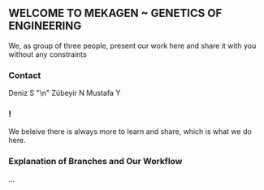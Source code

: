 ## WELCOME TO MEKAGEN ~ GENETICS OF ENGINEERING
We, as group of three people, present our work here and share it with you without any constraints

### Contact

Deniz S "\n"
Zübeyir N
Mustafa Y

### !

We beleive there is always more to learn and share, which is what we do here.

### Explanation of Branches and Our Workflow
...


